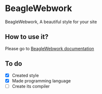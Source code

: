 # BeagleWebwork
BeagleWebwork, A beautiful style for your site
## How to use it?
Please go to [BeagleWebwork documentation](maarasteh.github.io/beaglewebwork/docs/docs.html)
## To do
- [x] Created style
- [x] Made programming language
- [ ] Create its compiler